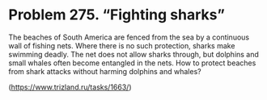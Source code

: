 # Problem 275. “Fighting sharks”

The beaches of South America are fenced from the sea by a continuous wall of fishing nets. Where there is no such protection, sharks make swimming deadly. The net does not allow sharks through, but dolphins and small whales often become entangled in the nets. How to protect beaches from shark attacks without harming dolphins and whales?

(https://www.trizland.ru/tasks/1663/)